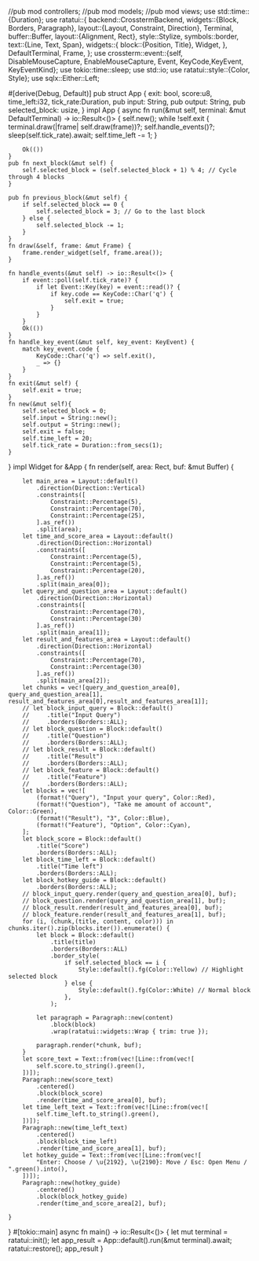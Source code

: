 //pub mod controllers;
//pub mod models;
//pub mod views;
use std::time::{Duration};
use ratatui::{
    backend::CrosstermBackend,
    widgets::{Block, Borders, Paragraph},
    layout::{Layout, Constraint, Direction},
    Terminal,
    buffer::Buffer,
    layout::{Alignment, Rect},
    style::Stylize,
    symbols::border,
    text::{Line, Text, Span},
    widgets::{
        block::{Position, Title}, Widget,
    },
    DefaultTerminal, Frame,
};
use crossterm::event::{self, DisableMouseCapture, EnableMouseCapture, Event, KeyCode,KeyEvent, KeyEventKind};
use tokio::time::sleep;
use std::io;
use ratatui::style::{Color, Style};
use sqlx::Either::Left;

#[derive(Debug, Default)]
pub struct App {
    exit: bool,
    score:u8,
    time_left:i32,
    tick_rate:Duration,
    pub input: String,
    pub output: String,
    pub selected_block: usize,
}
impl App {
    async fn run(&mut self, terminal: &mut DefaultTerminal) -> io::Result<()> {
        self.new();
        while !self.exit {
            terminal.draw(|frame| self.draw(frame))?;
            self.handle_events()?;
            sleep(self.tick_rate).await;
            self.time_left -= 1;
        }

        Ok(())
    }
    pub fn next_block(&mut self) {
        self.selected_block = (self.selected_block + 1) % 4; // Cycle through 4 blocks
    }

    pub fn previous_block(&mut self) {
        if self.selected_block == 0 {
            self.selected_block = 3; // Go to the last block
        } else {
            self.selected_block -= 1;
        }
    }
    fn draw(&self, frame: &mut Frame) {
        frame.render_widget(self, frame.area());
    }

    fn handle_events(&mut self) -> io::Result<()> {
        if event::poll(self.tick_rate)? {
            if let Event::Key(key) = event::read()? {
                if key.code == KeyCode::Char('q') {
                    self.exit = true;
                }
            }
        }
        Ok(())
    }
    fn handle_key_event(&mut self, key_event: KeyEvent) {
        match key_event.code {
            KeyCode::Char('q') => self.exit(),
            _ => {}
        }
    }
    fn exit(&mut self) {
        self.exit = true;
    }
    fn new(&mut self){
        self.selected_block = 0;
        self.input = String::new();
        self.output = String::new();
        self.exit = false;
        self.time_left = 20;
        self.tick_rate = Duration::from_secs(1);
    }
}
impl Widget for &App {
    fn render(self, area: Rect, buf: &mut Buffer) {

        let main_area = Layout::default()
            .direction(Direction::Vertical)
            .constraints([
                Constraint::Percentage(5),
                Constraint::Percentage(70),
                Constraint::Percentage(25),
            ].as_ref())
            .split(area);
        let time_and_score_area = Layout::default()
            .direction(Direction::Horizontal)
            .constraints([
                Constraint::Percentage(5),
                Constraint::Percentage(5),
                Constraint::Percentage(20),
            ].as_ref())
            .split(main_area[0]);
        let query_and_question_area = Layout::default()
            .direction(Direction::Horizontal)
            .constraints([
                Constraint::Percentage(70),
                Constraint::Percentage(30)
            ].as_ref())
            .split(main_area[1]);
        let result_and_features_area = Layout::default()
            .direction(Direction::Horizontal)
            .constraints([
                Constraint::Percentage(70),
                Constraint::Percentage(30)
            ].as_ref())
            .split(main_area[2]);
        let chunks = vec![query_and_question_area[0], query_and_question_area[1], result_and_features_area[0],result_and_features_area[1]];
        // let block_input_query = Block::default()
        //     .title("Input Query")
        //     .borders(Borders::ALL);
        // let block_question = Block::default()
        //     .title("Question")
        //     .borders(Borders::ALL);
        // let block_result = Block::default()
        //     .title("Result")
        //     .borders(Borders::ALL);
        // let block_feature = Block::default()
        //     .title("Feature")
        //     .borders(Borders::ALL);
        let blocks = vec![
            (format!("Query"), "Input your query", Color::Red),
            (format!("Question"), "Take me amount of account", Color::Green),
            (format!("Result"), "3", Color::Blue),
            (format!("Feature"), "Option", Color::Cyan),
        ];
        let block_score = Block::default()
            .title("Score")
            .borders(Borders::ALL);
        let block_time_left = Block::default()
            .title("Time left")
            .borders(Borders::ALL);
        let block_hotkey_guide = Block::default()
            .borders(Borders::ALL);
        // block_input_query.render(query_and_question_area[0], buf);
        // block_question.render(query_and_question_area[1], buf);
        // block_result.render(result_and_features_area[0], buf);
        // block_feature.render(result_and_features_area[1], buf);
        for (i, (chunk,(title, content, color))) in chunks.iter().zip(blocks.iter()).enumerate() {
            let block = Block::default()
                .title(title)
                .borders(Borders::ALL)
                .border_style(
                    if self.selected_block == i {
                        Style::default().fg(Color::Yellow) // Highlight selected block
                    } else {
                        Style::default().fg(Color::White) // Normal block
                    },
                );

            let paragraph = Paragraph::new(content)
                .block(block)
                .wrap(ratatui::widgets::Wrap { trim: true });

            paragraph.render(*chunk, buf);
        }
        let score_text = Text::from(vec![Line::from(vec![
            self.score.to_string().green(),
        ])]);
        Paragraph::new(score_text)
            .centered()
            .block(block_score)
            .render(time_and_score_area[0], buf);
        let time_left_text = Text::from(vec![Line::from(vec![
            self.time_left.to_string().green(),
        ])]);
        Paragraph::new(time_left_text)
            .centered()
            .block(block_time_left)
            .render(time_and_score_area[1], buf);
        let hotkey_guide = Text::from(vec![Line::from(vec![
            "Enter: Choose / \u{2192}, \u{2190}: Move / Esc: Open Menu / ".green().into(),
        ])]);
        Paragraph::new(hotkey_guide)
            .centered()
            .block(block_hotkey_guide)
            .render(time_and_score_area[2], buf);

    }
}
#[tokio::main]
async fn main() -> io::Result<()> {
    let mut terminal = ratatui::init();
    let app_result = App::default().run(&mut terminal).await;
    ratatui::restore();
    app_result
}
